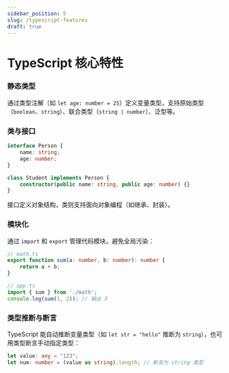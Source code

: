 ```yaml
---
sidebar_position: 5
slug: /typescript-features
draft: true
---
```


# TypeScript 核心特性



### 静态类型

通过类型注解（如 `let age: number = 25`）定义变量类型，支持原始类型（`boolean`、`string`）、联合类型（`string | number`）、泛型等。

### 类与接口

```typescript showLineNumbers
interface Person {
    name: string;
    age: number;
}

class Student implements Person {
    constructor(public name: string, public age: number) {}
}
```

接口定义对象结构，类则支持面向对象编程（如继承、封装）。

### 模块化

通过 `import` 和 `export` 管理代码模块，避免全局污染：

```typescript showLineNumbers
// math.ts
export function sum(a: number, b: number): number {
    return a + b;
}

// app.ts
import { sum } from './math';
console.log(sum(1, 2)); // 输出 3
```

### 类型推断与断言

TypeScript 能自动推断变量类型（如 `let str = "hello"` 推断为 `string`），也可用类型断言手动指定类型：

```typescript showLineNumbers
let value: any = "123";
let num: number = (value as string).length; // 断言为 string 类型
```

